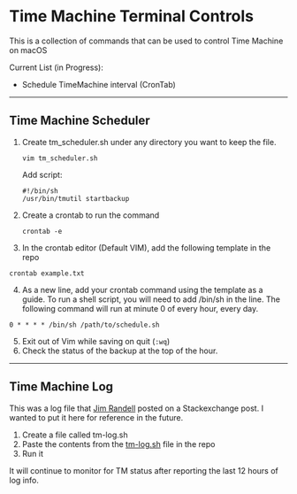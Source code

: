 # Time Machine Terminal Controls

This is a collection of commands that can be used to control Time Machine on macOS

Current List (in Progress):
 - Schedule TimeMachine interval (CronTab)

---

## Time Machine Scheduler

 1. Create tm_scheduler.sh under any directory you want to keep the file.

    `vim tm_scheduler.sh`

    Add script:
    ```
    #!/bin/sh
    /usr/bin/tmutil startbackup
    ```

 2. Create a crontab to run the command

    `crontab -e`
3. In the crontab editor (Default VIM), add the following template in the repo

`crontab example.txt`


4. As a new line, add your crontab command using the template as a guide. To run a shell script, you will need to add /bin/sh in the line. The following command will run at minute 0 of every hour, every day.

`0 * * * * /bin/sh /path/to/schedule.sh`

5. Exit out of Vim while saving on quit (`:wq`)
6. Check the status of the backup at the top of the hour.

---

## Time Machine Log

This was a log file that [Jim Randell](https://superuser.com/users/646226/jim-randell) posted on a Stackexchange post. I wanted to put it here for reference in the future.

1. Create a file called tm-log.sh
2. Paste the contents from the [tm-log.sh](tm-log.sh) file in the repo
3. Run it

It will continue to monitor for TM status after reporting the last 12 hours of log info.
